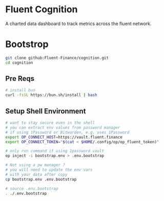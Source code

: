 # Fluent Cognition

A charted data dashboard to track metrics across the fluent network.

# Bootstrop

```bash
git clone github:Fluent-Finance/cognition.git
cd cognition
```

## Pre Reqs 

```bash
# install bun
curl -fsSL https://bun.sh/install | bash
```

## Setup Shell Environment

```bash
# want to stay secure even in the shell
# you can extract env values from password manager
# if using 1Password or Bitwarden, e.g. uses 1Password
export OP_CONNECT_HOST=https://vault.fluent.finance
export OP_CONNECT_TOKEN="$(cat < $HOME/.config/op/op_fluent_token)"

# only run command if using 1password vault 
op inject -i bootstrap.env > .env.bootstrap

# Not using a pw manager ?
# you will need to update the env vars 
# with your data after copy 
cp bootstrap.env .env.bootstrap
```

```bash
# source .env.bootstrap
. ./.env.bootstrap 
```
